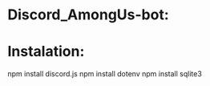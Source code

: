 # Discord_AmongUs-bot:


# Instalation:
npm install discord.js
npm install dotenv
npm install sqlite3